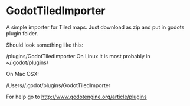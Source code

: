 # GodotTiledImporter
A simple importer for Tiled maps.
Just download as zip and put in godots plugin folder.

Should look something like this:

<godot-folder>/plugins/GodotTiledImporter
On Linux it is most probably in ~/.godot/plugins/

On Mac OSX:

/Users/<username>/.godot/plugins/GodotTiledImporter

For help go to http://www.godotengine.org/article/plugins
